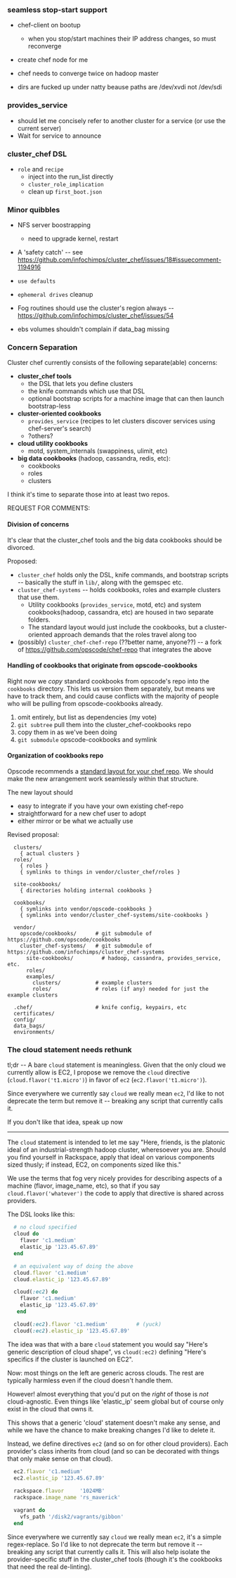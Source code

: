 ### seamless stop-start support

* chef-client on bootup
  - when you stop/start machines their IP address changes, so must reconverge

* create chef node for me

* chef needs to converge twice on hadoop master

* dirs are fucked up under natty beause paths are /dev/xvdi not /dev/sdi

### provides_service

* should let me concisely refer to another cluster for a service (or use the current server)
* Wait for service to announce

### cluster_chef DSL

* `role` and `recipe`
  - inject into the run_list directly
  - `cluster_role_implication`
  - clean up `first_boot.json`


### Minor quibbles

* NFS server boostrapping
  - need to upgrade kernel, restart

* A 'safety catch' -- see https://github.com/infochimps/cluster_chef/issues/18#issuecomment-1194916

* `use defaults`
* `ephemeral drives` cleanup

* Fog routines should use the cluster's region always -- https://github.com/infochimps/cluster_chef/issues/54

* ebs volumes shouldn't complain if data_bag missing

### Concern Separation

Cluster chef currently consists of the following separate(able) concerns:

* **cluster_chef tools**
  - the DSL that lets you define clusters
  - the knife commands which use that DSL
  - optional bootstrap scripts for a machine image that can then launch bootstrap-less
* **cluster-oriented cookbooks**
  - `provides_service` (recipes to let clusters discover services using chef-server's search)
  - ?others?
* **cloud utility cookbooks**
  - motd, system_internals (swappiness, ulimit, etc)
* **big data cookbooks** (hadoop, cassandra, redis, etc):
  - cookbooks
  - roles
  - clusters

I think it's time to separate those into at least two repos.

REQUEST FOR COMMENTS: 

#### Division of concerns

It's clear that the cluster_chef tools and the big data cookbooks should be divorced.

Proposed:

* `cluster_chef` holds only the DSL, knife commands, and bootstrap scripts -- basically the stuff in `lib/`, along with the gemspec etc.
* `cluster_chef-systems` -- holds cookbooks, roles and example clusters that use them. 
  - Utility cookbooks (`provides_service`, motd, etc) and system cookbooks(hadoop, cassandra, etc) are housed in two separate folders. 
  - The standard layout would just include the cookbooks, but a cluster-oriented approach demands that the roles travel along too
* (possibly) `cluster_chef-chef-repo` (??better name, anyone??) -- a fork of https://github.com/opscode/chef-repo that integrates the above

#### Handling of cookbooks that originate from opscode-cookbooks

Right now we *copy* standard cookbooks from opscode's repo into the `cookbooks` directory. This lets us version them separately, but means we have to track them, and could cause conflicts with the majority of people who will be pulling from opscode-cookbooks already.

1. omit entirely, but list as dependencies (my vote)
2. `git subtree` pull them into the cluster_chef-cookbooks repo
3. copy them in as we've been doing
4. `git submodule` opscode-cookbooks and symlink

#### Organization of cookbooks repo

Opscode recommends a [standard layout for your chef repo](https://github.com/opscode/chef-repo). We should make the new arrangement work seamlessly within that structure.

The new layout should 
* easy to integrate if you have your own existing chef-repo
* straightforward for a new chef user to adopt
* either mirror or be what we actually use

Revised proposal:

```
  clusters/                 
    { actual clusters }
  roles/               
    { roles }
    { symlinks to things in vendor/cluster_chef/roles }
  
  site-cookbooks/
    { directories holding internal cookbooks }
    
  cookbooks/ 
    { symlinks into vendor/opscode-cookbooks }
    { symlinks into vendor/cluster_chef-systems/site-cookbooks }
    
  vendor/
    opscode/cookbooks/      # git submodule of https://github.com/opscode/cookbooks
    cluster_chef-systems/   # git submodule of https://github.com/infochimps/cluster_chef-systems
      site-cookbooks/         # hadoop, cassandra, provides_service, etc.
      roles/
      examples/
        clusters/           # example clusters
        roles/              # roles (if any) needed for just the example clusters

  .chef/                    # knife config, keypairs, etc
  certificates/
  config/
  data_bags/
  environments/    
```

### The cloud statement needs rethunk

tl;dr -- A bare `cloud` statement is meaningless. Given that the only cloud we currently allow is EC2, I propose we remove the `cloud` directive (`cloud.flavor('t1.micro')`) in favor of `ec2` (`ec2.flavor('t1.micro')`).

Since everywhere we currently say `cloud` we really mean `ec2`, I'd like to not deprecate the term but remove it -- breaking any script that currently calls it.

If you don't like that idea, speak up now

____________________

The `cloud` statement is intended to let me say "Here, friends, is the platonic ideal of an industrial-strength hadoop cluster, wheresoever you are.  Should you find yourself in Rackspace, apply that ideal on various components sized thusly; if instead, EC2, on components sized like this."

We use the terms that fog very nicely provides for describing aspects of a machine (flavor, image_name, etc), so that if you say `cloud.flavor('whatever')` the code to apply that directive is shared across providers.

The DSL looks like this:

```ruby
  # no cloud specified
  cloud do
    flavor 'c1.medium'
    elastic_ip '123.45.67.89'
  end

  # an equivalent way of doing the above
  cloud.flavor 'c1.medium'
  cloud.elastic_ip '123.45.67.89'

  cloud(:ec2) do
    flavor 'c1.medium'
    elastic_ip '123.45.67.89'
   end

  cloud(:ec2).flavor 'c1.medium'         # (yuck)
  cloud(:ec2).elastic_ip '123.45.67.89'
```

The idea was that with a bare `cloud` statement you would say "Here's generic description of cloud shape", vs `cloud(:ec2)` defining "Here's specifics if the cluster is launched on EC2".

Now: most things on the left are generic across clouds. The rest are typically harmless even if the cloud doesn't handle them.

However! almost everything that you'd put on the *right* of those is *not* cloud-agnostic. Even things like 'elastic_ip' seem global but of course only exist in the cloud that owns it.

This shows that a generic 'cloud' statement doesn't make any sense, and while we have the chance to make breaking changes I'd like to delete it.

Instead, we define directives `ec2` (and so on for other cloud providers). Each provider's class inherits from cloud (and so can be decorated with things that only make sense on that cloud). 

```ruby
  ec2.flavor 'c1.medium' 
  ec2.elastic_ip '123.45.67.89'
  
  rackspace.flavor     '1024MB'
  rackspace.image_name 'rs_maverick'

  vagrant do
    vfs_path '/disk2/vagrants/gibbon'
  end
```

Since everywhere we currently say `cloud` we really mean `ec2`, it's a simple regex-replace. So I'd like to not deprecate the term but remove it -- breaking any script that currently calls it. This will also help isolate the provider-specific stuff in the cluster_chef tools (though it's the cookbooks that need the real de-linting).

